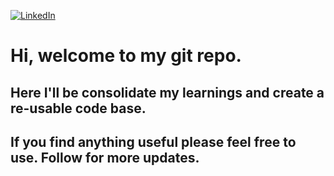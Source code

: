 [![LinkedIn](https://img.shields.io/badge/LinkedIn-0077B5?style=for-the-badge&logo=linkedin&logoColor=white)](https://www.linkedin.com/in/ktaresh)

# **Hi, welcome to my git repo.**


## Here I'll be consolidate my learnings and create a re-usable code base.
## If you find anything useful please feel free to use. Follow for more updates.
